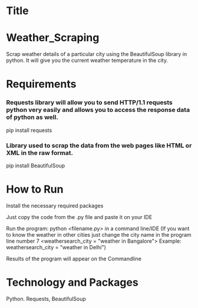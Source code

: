 # Title
# Weather_Scraping
Scrap weather details of a particular city using the BeautifulSoup library in python. It will give you the current weather temperature in the city.

# Requirements 
### Requests library will allow you to send HTTP/1.1 requests python very easily and allows you to access the response data of python as well.
pip install requests 

### Library used to scrap the data from the web pages like HTML or XML in the raw format.
pip install BeautifulSoup 

# How to Run
Install the necessary required packages 

Just copy the code from the .py file and paste it on your IDE 

Run the program: python <filename.py> in a command line/IDE
(If you want to know the weather in other cities just change the city name in the program line number 7 <weathersearch_city = "weather in Bangalore"> 
Example: weathersearch_city = "weather in Delhi")


Results of the program will appear on the Commandline

# Technology and Packages 
Python. Requests, BeautifulSoup 


